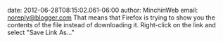 date: 2012-06-28T08:15:02.061-06:00
author: MinchinWeb
email: noreply@blogger.com
That means that Firefox is trying to show you the contents of the file instead of downloading it. Right-click on the link and select &quot;Save Link As...&quot;